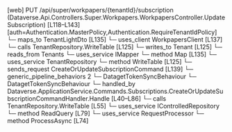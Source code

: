 [web] PUT /api/super/workpapers/{tenantId}/subscription  (Dataverse.Api.Controllers.Super.Workpapers.WorkpapersController.UpdateSubscription)  [L118–L143] [auth=Authentication.MasterPolicy,Authentication.RequireTenantIdPolicy]
  └─ maps_to TenantLightDto [L135]
  └─ uses_client WorkpapersClient [L137]
  └─ calls TenantRepository.WriteTable [L125]
  └─ writes_to Tenant [L125]
    └─ reads_from Tenants
  └─ uses_service IMapper
    └─ method Map [L135]
  └─ uses_service TenantRepository
    └─ method WriteTable [L125]
  └─ sends_request CreateOrUpdateSubscriptionCommand [L139]
    └─ generic_pipeline_behaviors 2
      └─ DatagetTokenSyncBehaviour
      └─ DatagetTokenSyncBehaviour
    └─ handled_by Dataverse.ApplicationService.Commands.Subscriptions.CreateOrUpdateSubscriptionCommandHandler.Handle [L40–L86]
      └─ calls TenantRepository.WriteTable [L55]
      └─ uses_service IControlledRepository<DocumentStore>
        └─ method ReadQuery [L79]
      └─ uses_service RequestProcessor
        └─ method ProcessAsync [L74]

